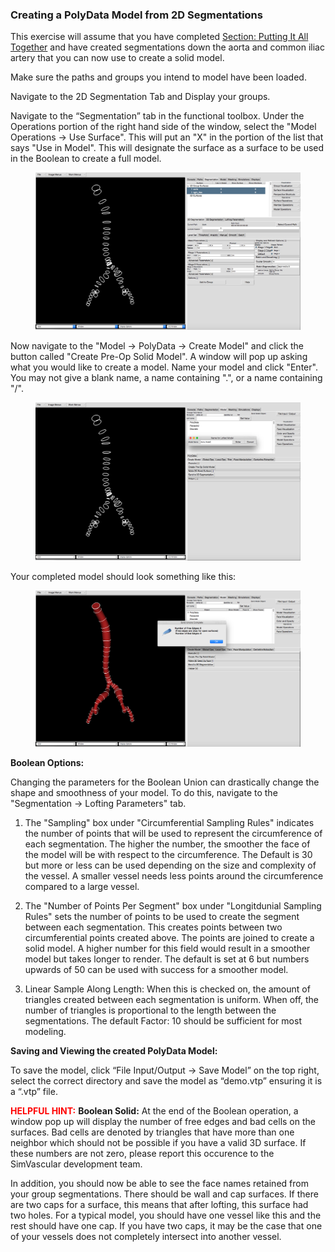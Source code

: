 ### Creating a PolyData Model from 2D Segmentations ###

This exercise will assume that you have completed [Section: Putting It All Together](#modelingPuttingTogether) and have created segmentations down the aorta and common iliac artery that you can now use to create a solid model.

Make sure the paths and groups you intend to model have been loaded.
 
Navigate to the 2D Segmentation Tab and Display your groups.

Navigate to the “Segmentation” tab in the functional toolbox. Under the Operations portion of the right hand side of the window, select the "Model Operations → Use Surface". This will put an "X" in the portion of the list that says "Use in Model". This will designate the surface as a surface to be used in the Boolean to create a full model.

<figure>
  <img class="svImg svImgXl"  src="documentation/modeling/imgs/polyData/creating_models/selectingOrderedGroups.jpg"> 
  <figcaption class="svCaption" ></figcaption>
</figure>

Now navigate to the "Model → PolyData → Create Model" and click the button called "Create Pre-Op Solid Model".
A window will pop up asking what you would like to create a model. Name your model and click "Enter". You may not give a blank name, a name containing ".", or a name containing "/".

<figure>
  <img class="svImg svImgXl"  src="documentation/modeling/imgs/polyData/creating_models/namingNewModel.jpg"> 
  <figcaption class="svCaption" ></figcaption>
</figure>

Your completed model should look something like this:

<figure>
  <img class="svImg svImgXl"  src="documentation/modeling/imgs/polyData/creating_models/Boolean.png"> 
  <figcaption class="svCaption" ></figcaption>
</figure>

**Boolean Options:**

Changing the parameters for the Boolean Union can drastically change the shape and smoothness of your model. To do this, navigate to the "Segmentation → Lofting Parameters" tab.

1. The "Sampling" box under "Circumferential Sampling Rules" indicates the number of points that will be used to represent the circumference of each segmentation. The higher the number, the smoother the face of the model will be with respect to the circumference. The Default is 30 but more or less can be used depending on the size and complexity of the vessel. A smaller vessel needs less points around the circumference compared to a large vessel.

2. The "Number of Points Per Segment" box under "Longitdunial Sampling Rules" sets the number of points to be used to create the segment between each segmentation. This creates points between two circumferential points created above. The points are joined to create a solid model. A higher number for this field would result in a smoother model but takes longer to render. The default is set at 6 but numbers upwards of 50 can be used with success for a smoother model.

3. Linear Sample Along Length: When this is checked on, the amount of triangles created between each segmentation is uniform. When off, the number of triangles is proportional to the length between the segmentations. The default Factor: 10 should be sufficient for most modeling. 


**Saving and Viewing the created PolyData Model:**

To save the model, click “File Input/Output → Save Model” on the top right, select the correct directory and save the model as “demo.vtp” ensuring it is a “.vtp” file.

<font color="red">**HELPFUL HINT:** </font> **Boolean Solid:**
At the end of the Boolean operation, a window pop up will display the number of free edges and bad cells on the surfaces. Bad cells are denoted by triangles that have more than one neighbor which should not be possible if you have a valid 3D surface. If these numbers are not zero, please report this occurence to the SimVascular development team.  

In addition, you should now be able to see the face names retained from your group segmentations. There should be wall and cap surfaces. If there are two caps for a surface, this means that after lofting, this surface had two holes. For a typical model, you should have one vessel like this and the rest should have one cap. If you have two caps, it may be the case that one of your vessels does not completely intersect into another vessel.


